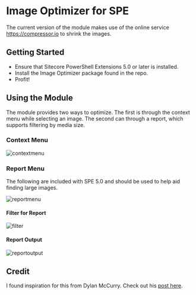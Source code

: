# Image Optimizer for SPE

The current version of the module makes use of the online service https://compressor.io to shrink the images.

## Getting Started

* Ensure that Sitecore PowerShell Extensions 5.0 or later is installed.
* Install the Image Optimizer package found in the repo.
* Profit!

## Using the Module

The module provides two ways to optimize. The first is through the context menu while selecting an image. The second can through a report, which supports filtering by media size.

### Context Menu

![contextmenu](https://user-images.githubusercontent.com/933163/40372625-b0ba1aec-5daa-11e8-9544-167e8c7abdcd.PNG)

### Report Menu

The following are included with SPE 5.0 and should be used to help aid finding large images.

![reportmenu](https://user-images.githubusercontent.com/933163/47112164-29151e80-d21b-11e8-90cf-d803d3b62933.png)

#### Filter for Report

![filter](https://user-images.githubusercontent.com/933163/47112204-46e28380-d21b-11e8-95c5-a5f4304719c9.png)

#### Report Output

![reportoutput](https://user-images.githubusercontent.com/933163/47112340-af316500-d21b-11e8-97c6-b83c1ea4828a.png)


## Credit

I found inspiration for this from Dylan McCurry. Check out his [post here](https://jockstothecore.com/optimizing-images-sitecore/).
